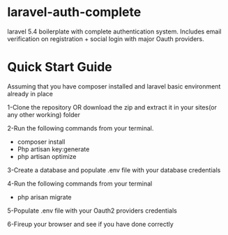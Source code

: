 # laravel-auth-complete
laravel 5.4 boilerplate with complete authentication system. Includes email verification on registration + social login with major Oauth providers.

# Quick Start Guide

   Assuming that you have composer installed and laravel basic environment already in place
  
1-Clone the repository OR download the zip and extract it in your sites(or any other working) folder

2-Run the following commands from your terminal.

  - composer install
  - Php artisan key:generate
  - php artisan optimize
  
3-Create a database and populate .env file with your database credentials

4-Run the following commands from your terminal

  - php arisan migrate
  
5-Populate .env file with your Oauth2 providers credentials

6-Fireup your browser and see if you have done correctly

